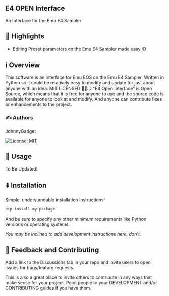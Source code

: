 ## E4 OPEN Interface
An Interface for the Emu E4 Sampler

## 🌟 Highlights

- Editing Preset parameters on the Emu E4 Sampler made easy :D


## ℹ️ Overview

This software is an interface for Emu EOS on the Emu E4 Sampler. Written in Python so it could be relatively easy to modify and update for just about anyone with an idea. MIT LiCENSED 🙏😌:D 
"E4 Open Interface" is Open Source, which means that it is free for anyone to use and the source code is available for anyone to look at and modify. And anyone can contribute fixes or enhancements to the project.


### ✍️ Authors

JohnnyGadget

[![License: MIT](https://cdn.prod.website-files.com/5e0f1144930a8bc8aace526c/65dd9eb5aaca434fac4f1c34_License-MIT-blue.svg)](/LICENSE)


## 🚀 Usage

To Be Updated!


## ⬇️ Installation

Simple, understandable installation instructions!

```bash
pip install my-package
```

And be sure to specify any other minimum requirements like Python versions or operating systems.

*You may be inclined to add development instructions here, don't.*


## 💭 Feedback and Contributing

Add a link to the Discussions tab in your repo and invite users to open issues for bugs/feature requests.

This is also a great place to invite others to contribute in any ways that make sense for your project. Point people to your DEVELOPMENT and/or CONTRIBUTING guides if you have them.
